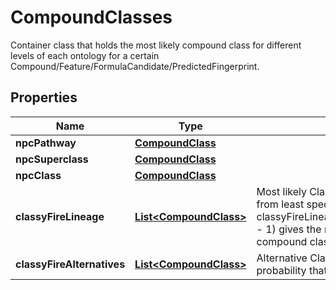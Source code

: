 

# CompoundClasses

Container class that holds the most likely compound class for different levels of each ontology for a  certain Compound/Feature/FormulaCandidate/PredictedFingerprint.

## Properties

| Name | Type | Description | Notes |
|------------ | ------------- | ------------- | -------------|
|**npcPathway** | [**CompoundClass**](CompoundClass.md) |  |  [optional] |
|**npcSuperclass** | [**CompoundClass**](CompoundClass.md) |  |  [optional] |
|**npcClass** | [**CompoundClass**](CompoundClass.md) |  |  [optional] |
|**classyFireLineage** | [**List&lt;CompoundClass&gt;**](CompoundClass.md) | Most likely ClassyFire lineage from ordered from least specific to most specific class  classyFireLineage.get(classyFireLineage.size() - 1) gives the most specific ClassyFire compound class annotation |  [optional] |
|**classyFireAlternatives** | [**List&lt;CompoundClass&gt;**](CompoundClass.md) | Alternative ClassyFire classes with high probability that do not fit into the linage |  [optional] |



